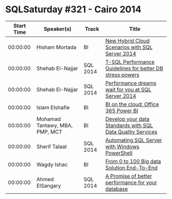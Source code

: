 # SQLSaturday #321 - Cairo 2014
Start Time|Speaker(s)|Track|Title
---|---|---|---
00:00:00|Hisham Mortada|BI|[New Hybrid Cloud Scenarios with SQL Server 2014](14993.md)
00:00:00|Shehab El-Najjar|SQL 2014|[T-SQL Performance Guidelines for better DB stress powers](15262.md)
00:00:00|Shehab El-Najjar|SQL 2014|[Performance dreams  wait for you at SQL Server 2014](15263.md)
00:00:00|Islam Elshafie|BI|[BI on the cloud: Office 365 Power BI](15439.md)
00:00:00|Mohamad Tantawy, MBA, PMP, MCT|BI|[Develop your data Standards with SQL Data Quality Services](21158.md)
00:00:00|Sherif Talaat|SQL 2014|[Automating SQL Server with Windows PowerShell](24414.md)
00:00:00|Wagdy Ishac|BI|[From 0 to 100 Big data Solution End-To-End](27610.md)
00:00:00|Ahmed ElSangary|SQL 2014|[A Promise of better performance for your database](9912.md)
